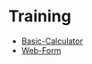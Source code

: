 # Training

* [Basic-Calculator](https://github.com/Parthipan-olt/Training/tree/master/JS/1.Basic-Calculator/src)
* [Web-Form](https://github.com/Parthipan-olt/Training/tree/master/JS/2.Web-Form/src)